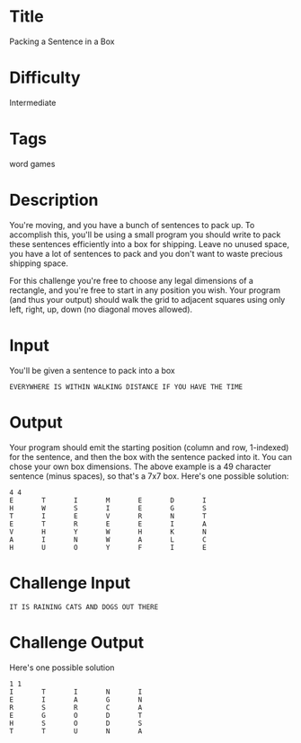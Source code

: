 # Title

Packing a Sentence in a Box

# Difficulty 

Intermediate

# Tags

word games

# Description

You're moving, and you have a bunch of sentences to pack up. To accomplish this, you'll be using a small program you should write to pack these sentences efficiently into a box for shipping. Leave no unused space, you have a lot of sentences to pack and you don't want to waste precious shipping space. 

For this challenge you're free to choose any legal dimensions of a rectangle, and you're free to start in any position you wish. Your program (and thus your output) should walk the grid to adjacent squares using only left, right, up, down (no diagonal moves allowed).

# Input

You'll be given a sentence to pack into a box

	EVERYWHERE IS WITHIN WALKING DISTANCE IF YOU HAVE THE TIME

# Output

Your program should emit the starting position (column and row, 1-indexed) for the sentence, and then the box with the sentence packed into it. You can chose your own box dimensions. The above example is a 49 character sentence (minus spaces), so that's a 7x7 box. Here's one possible solution:

	4 4
	E       T       I       M       E       D       I
	H       W       S       I       E       G       S
	T       I       E       V       R       N       T
	E       T       R       E       E       I       A
	V       H       Y       W       H       K       N
	A       I       N       W       A       L       C
	H       U       O       Y       F       I       E

# Challenge Input

	IT IS RAINING CATS AND DOGS OUT THERE

# Challenge Output

Here's one possible solution

	1 1
	I       T       I       N       I
	E       I       A       G       N
	R       S       R       C       A
	E       G       O       D       T
	H       S       O       D       S
	T       T       U       N       A

